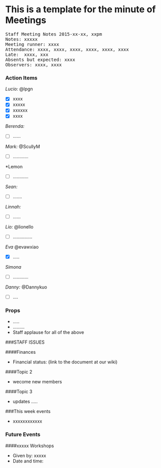 # This is a template for the minute of Meetings


<pre>
Staff Meeting Notes 2015-xx-xx, xxpm
Notes: xxxxx
Meeting runner: xxxx
Attendance: xxxx, xxxx, xxxx, xxxx, xxxx, xxxx
Late:  xxxx, xxx
Absents but expected: xxxx
Observers: xxxx, xxxx
</pre>

### Action Items

*Lucio:* @lpgn
- [x] xxxx
- [x] xxxxx
- [x] xxxxxx
- [x] xxxx

*Berenda:*
- [ ] ......

*Mark:* @ScullyM
- [ ] ............

*Lemon
- [ ] ............

*Sean:*
- [ ] .......

*Linnah:*
- [ ] ......

*Lio:* @lionello
- [ ] ...............

*Eva* @evawxiao
- [x] .....

*Simona*
- [ ] ............

*Danny:* @Dannykuo
- [ ] ....

### Props

* .....
* .........
* Staff applause for all of the above


###STAFF ISSUES

####Finances

* Financial status: (link to the document at our wiki)


####Topic 2

* wecome new members 

####Topic 3

* updates .....

###This week events

* xxxxxxxxxxxx

### Future Events

####xxxxx Workshops

* Given by: xxxxx
* Date and time: 
